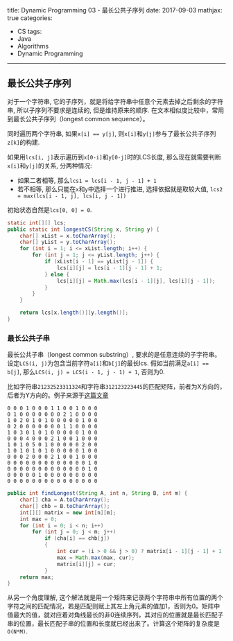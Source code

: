 title: Dynamic Programming 03 - 最长公共子序列
date: 2017-09-03
mathjax: true
categories:
- CS
tags:
- Java
- Algorithms
- Dynamic Programming
---
## 最长公共子序列
对于一个字符串, 它的子序列，就是将给字符串中任意个元素去掉之后剩余的字符串, 所以子序列不要求是连续的, 但是维持原来的顺序. 在文本相似度比较中，常用到最长公共子序列（longest common sequence）。
<!-- more -->

同时遍历两个字符串, 如果`x[i] == y[j]`, 则`x[i]`和`y[j]`参与了最长公共子序列`z[k]`的构建.

如果用`lcs[i, j]`表示遍历到`x[0-i]`和`y[0-j]`时的LCS长度, 那么现在就需要判断`x[i]`和`y[j]`的关系, 分两种情况:
* 如果二者相等, 那么`lcs1 = lcs[i - 1, j - 1] + 1`
* 若不相等, 那么只能在`x`和`y`中选择一个进行推进, 选择依据就是取较大值, `lcs2 = max(lcs[i - 1, j], lcs[i, j - 1])`

初始状态自然是`lcs[0, 0] = 0`.
```java
static int[][] lcs;
public static int longestCS(String x, String y) {
    char[] xList = x.toCharArray();
    char[] yList = y.toCharArray();
    for (int i = 1; i <= xList.length; i++) {
        for (int j = 1; j <= yList.length; j++) {
            if (xList[i - 1] == yList[j - 1]) {
                lcs[i][j] = lcs[i - 1][j - 1] + 1;
            } else {
                lcs[i][j] = Math.max(lcs[i - 1][j], lcs[i][j - 1]);
            }
        }
    }

    return lcs[x.length()][y.length()];
}
```

### 最长公共子串
最长公共子串（longest common substring）, 要求的是任意连续的子字符串。设定`LCS(i, j)`为包含当前字符`a[i]`和`b[j]`的最长lcs. 假如当前满足`a[i] == b[j]`, 那么`LCS(i, j) = LCS(i - 1, j - 1) + 1`, 否则为0.

比如字符串`21232523311324`和字符串`312123223445`的匹配矩阵，前者为X方向的，后者为Y方向的。例子来源于[这篇文章](http://www.cnblogs.com/dartagnan/archive/2011/10/06/2199764.html)
```
0 0 0 1 0 0 0 1 1 0 0 1 0 0 0
0 1 0 0 0 0 0 0 0 2 1 0 0 0 0
1 0 2 0 1 0 1 0 0 0 0 0 1 0 0
0 2 0 0 0 0 0 0 0 1 1 0 0 0 0
1 0 3 0 1 0 1 0 0 0 0 0 1 0 0
0 0 0 4 0 0 0 2 1 0 0 1 0 0 0
1 0 1 0 5 0 1 0 0 0 0 0 2 0 0
1 0 1 0 1 0 1 0 0 0 0 0 1 0 0
0 0 0 2 0 0 0 2 1 0 0 1 0 0 0
0 0 0 0 0 0 0 0 0 0 0 0 0 1 0
0 0 0 0 0 0 0 0 0 0 0 0 0 1 0
0 0 0 0 0 1 0 0 0 0 0 0 0 0 0
0 0 0 0 0 0 0 0 0 0 0 0 0 0 0
```
```java
public int findLongest(String A, int n, String B, int m) {
    char[] cha = A.toCharArray();
    char[] chb = B.toCharArray();
    int[][] matrix = new int[n][m];
    int max = 0;
    for (int i = 0; i < n; i++)
        for (int j = 0; j < m; j++)
            if (cha[i] == chb[j])
            {
                int cur = (i > 0 && j > 0) ? matrix[i - 1][j - 1] + 1 : 1;
                max = Math.max(max, cur);
                matrix[i][j] = cur;
            }
    return max;
}
```
从另一个角度理解, 这个解法就是用一个矩阵来记录两个字符串中所有位置的两个字符之间的匹配情况，若是匹配则赋上其左上角元素的值加1，否则为0。矩阵中值最大的值，就对应着对角线最长的非0连续序列，其对应的位置就是最长匹配子串的位置，最长匹配子串的位置和长度就已经出来了。计算这个矩阵的复杂度是`O(N*M)`.
